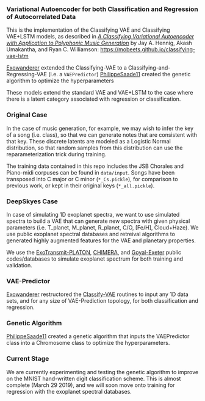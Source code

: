 ### Variational Autoencoder for both Classification and Regression of Autocorrelated Data

This is the implementation of the Classifying VAE and Classifying VAE+LSTM models, as described in [_A Classifying Variational Autoencoder with Application to Polyphonic Music Generation_](https://arxiv.org/abs/1711.07050) by Jay A. Hennig, Akash Umakantha, and Ryan C. Williamson: https://mobeets.github.io/classifying-vae-lstm

[Exowanderer](github.com/exowanderer) extended the Classifying-VAE to a Classifying-and-Regressing-VAE (i.e. a `VAEPredictor`)
[PhilippeSaade11](github.com/philippesaade11) created the genetic algorithm to optimize the hyperparameters

These models extend the standard VAE and VAE+LSTM to the case where there is a latent category associated with regression or classification. 

### Original Case
In the case of music generation, for example, we may wish to infer the key of a song (i.e. class), so that we can generate notes that are consistent with that key. These discrete latents are modeled as a Logistic Normal distribution, so that random samples from this distribution can use the reparameterization trick during training.

The training data contained in this repo includes the JSB Chorales and Piano-midi corpuses can be found in `data/input`. Songs have been transposed into C major or C minor (`*_Cs.pickle`), for comparison to previous work, or kept in their original keys (`*_all.pickle`).

### DeepSkyes Case
In case of simulating 1D exoplanet spectra, we want to use simulated spectra to build a VAE that can generate new spectra with given physical parameters (i.e. T_planet, M_planet, R_planet, C/O, [Fe/H], Cloud+Haze).  We use public exoplanet spectral databases and retreival algorithms to generated highly augmented features for the VAE and planetary properties.

We use the [ExoTransmit-PLATON](https://github.com/exowanderer/platon), [CHIMERA](https://github.com/ExoCTK/exoctk), and [Goyal-Exeter](https://bd-server.astro.ex.ac.uk/exoplanets/) public codes/databases to simulate exoplanet spectrum for both training and validation.

### VAE-Predictor

[Exowanderer](github.com/exowanderer) restructored the [Classify-VAE](https://github.com/mobeets/classifying-vae-lstm) routines to input any 1D data sets, and for any size of VAE-Prediction topology, for both classification and regression.

### Genetic Algorithm
[PhilippeSaade11](github.com/philippesaade11) created a genetic algorithm that inputs the VAEPredictor class into a Chromosome class to optimize the hyperparameters.

### Current Stage

We are currently experimenting and testing the genetic algorithm to improve on the MNIST hand-written digit classification scheme. This is almost complete (March 29 2019), and we will soon move onto training for regression with the exoplanet spectral databases.

